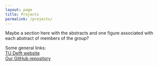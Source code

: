 ```yaml
---
layout: page
title: Projects
permalink: /projects/
---
```


Maybe a section here with the abstracts and one figure associated with each abstract of members of the group?  

Some general links: <br>
[TU Delft website][TUD] <br>
[Our GitHub repository][link_to_repo] <br>

[TUD]: https://www.tudelft.nl
[link_to_repo]: https://github.darts-web.io/darts-web

